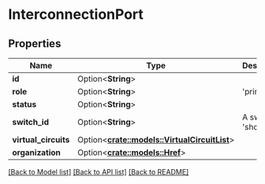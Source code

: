# InterconnectionPort

## Properties

Name | Type | Description | Notes
------------ | ------------- | ------------- | -------------
**id** | Option<**String**> |  | [optional]
**role** | Option<**String**> | 'primary' | [optional]
**status** | Option<**String**> |  | [optional]
**switch_id** | Option<**String**> | A switch 'short ID' | [optional]
**virtual_circuits** | Option<[**crate::models::VirtualCircuitList**](VirtualCircuitList.md)> |  | [optional]
**organization** | Option<[**crate::models::Href**](Href.md)> |  | [optional]

[[Back to Model list]](../README.md#documentation-for-models) [[Back to API list]](../README.md#documentation-for-api-endpoints) [[Back to README]](../README.md)


